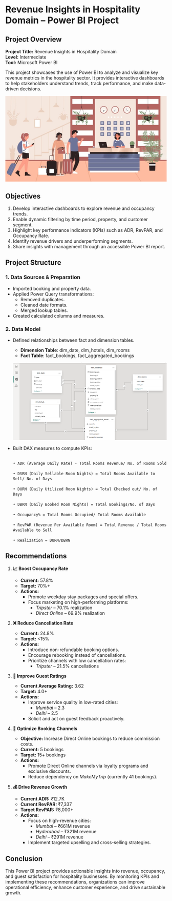 #  Revenue Insights in Hospitality Domain – Power BI Project

## Project Overview

**Project Title:** Revenue Insights in Hospitality Domain  
**Level:** Intermediate  
**Tool:** Microsoft Power BI  

This project showcases the use of Power BI to analyze and visualize key revenue metrics in the hospitality sector. It provides interactive dashboards to help stakeholders understand trends, track performance, and make data-driven decisions.

![Library_project](https://github.com/BijoyBytes/Power-Bi-Hospitality-Analysis/blob/main/wmremove-transformed.jpeg)




##  Objectives

1. Develop interactive dashboards to explore revenue and occupancy trends.
2. Enable dynamic filtering by time period, property, and customer segment.
3. Highlight key performance indicators (KPIs) such as ADR, RevPAR, and Occupancy Rate.
4. Identify revenue drivers and underperforming segments.
5. Share insights with management through an accessible Power BI report.


##  Project Structure

### 1. Data Sources & Preparation
- Imported booking and property data.
- Applied Power Query transformations:
  - Removed duplicates.
  - Cleaned date formats.
  - Merged lookup tables.
- Created calculated columns and measures.

### 2. Data Model
- Defined relationships between fact and dimension tables.
  - **Dimension Table**: dim_date, dim_hotels, dim_rooms
  - **Fact Table**: fact_bookings, fact_aggregated_bookings

  ![Library_project](https://github.com/BijoyBytes/Power-Bi-Hospitality-Analysis/blob/main/Data_Modiling_Hospitality.png)

- Built DAX measures to compute KPIs:
  ```dax

  • ADR (Average Daily Rate) - Total Rooms Revenue/ No. of Rooms Sold
  
  • DSRN (Daily Sellable Room Nights) = Total Rooms Available to Sell/ No. of Days
  
  • DURN (Daily Utilized Room Nights) = Total Checked out/ No. of Days
  
  • DBRN (Daily Booked Room Nights) = Total Bookings/No. of Days
  
  • Occupancy% = Total Rooms Occupied/ Total Rooms Available
  
  • RevPAR (Revenue Per Available Room) = Total Revenue / Total Rooms Available to Sell
  
  • Realization = DURN/DBRN

## Recommendations
  

1. **📈 Boost Occupancy Rate**
   - **Current:** 57.8%
   - **Target:** 70%+
   - **Actions:**
     - Promote weekday stay packages and special offers.
     - Focus marketing on high-performing platforms:
       - *Tripster* – 70.1% realization
       - *Direct Online* – 69.9% realization

2. **❌ Reduce Cancellation Rate**
   - **Current:** 24.8%
   - **Target:** <15%
   - **Actions:**
     - Introduce non-refundable booking options.
     - Encourage rebooking instead of cancellations.
     - Prioritize channels with low cancellation rates:
       - *Tripster* – 21.5% cancellations

3. **🌟 Improve Guest Ratings**
   - **Current Average Rating:** 3.62
   - **Target:** 4.0+
   - **Actions:**
     - Improve service quality in low-rated cities:
       - *Mumbai* – 2.3
       - *Delhi* – 2.5
     - Solicit and act on guest feedback proactively.

4. **🛒 Optimize Booking Channels**
   - **Objective:** Increase Direct Online bookings to reduce commission costs.
   - **Current:** 5 bookings
   - **Target:** 15+ bookings
   - **Actions:**
     - Promote Direct Online channels via loyalty programs and exclusive discounts.
     - Reduce dependency on *MakeMyTrip* (currently 41 bookings).

5. **💰 Drive Revenue Growth**
   - **Current ADR:** ₹12.7K
   - **Current RevPAR:** ₹7,337
   - **Target RevPAR:** ₹8,000+
   - **Actions:**
     - Focus on high-revenue cities:
       - *Mumbai* – ₹661M revenue
       - *Hyderabad* – ₹321M revenue
       - *Delhi* – ₹291M revenue
     - Implement targeted upselling and cross-selling strategies.


## Conclusion

This Power BI project provides actionable insights into revenue, occupancy, and guest satisfaction for hospitality businesses. By monitoring KPIs and implementing these recommendations, organizations can improve operational efficiency, enhance customer experience, and drive sustainable growth.
       

